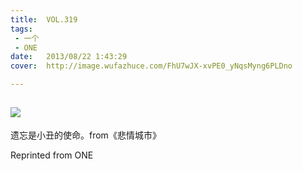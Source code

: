 ```yaml
---
title:	VOL.319
tags:
 - 一个
 - ONE
date:	2013/08/22 1:43:29
cover:	http://image.wufazhuce.com/FhU7wJX-xvPE0_yNqsMyng6PLDno

---
```

![](http://image.wufazhuce.com/FhU7wJX-xvPE0_yNqsMyng6PLDno)
---

遗忘是小丑的使命。from《悲情城市》
 
Reprinted from ONE
